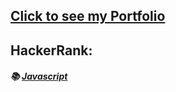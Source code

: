 ## <a href="https://gabriel-costa-portfolio.vercel.app/">Click to see my Portfolio</a>

## HackerRank:
##### 📚 <a href="https://github.com/backcost/hackerrank-problems-js">Javascript</a>



 


